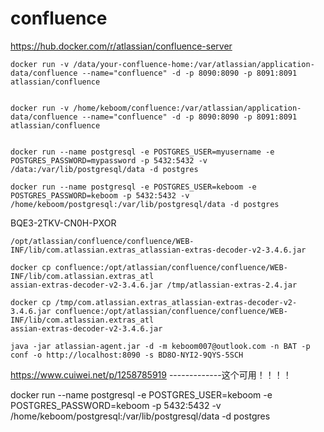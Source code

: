 # confluence



https://hub.docker.com/r/atlassian/confluence-server



```
docker run -v /data/your-confluence-home:/var/atlassian/application-data/confluence --name="confluence" -d -p 8090:8090 -p 8091:8091 atlassian/confluence


docker run -v /home/keboom/confluence:/var/atlassian/application-data/confluence --name="confluence" -d -p 8090:8090 -p 8091:8091 atlassian/confluence


docker run --name postgresql -e POSTGRES_USER=myusername -e POSTGRES_PASSWORD=mypassword -p 5432:5432 -v /data:/var/lib/postgresql/data -d postgres

docker run --name postgresql -e POSTGRES_USER=keboom -e POSTGRES_PASSWORD=keboom -p 5432:5432 -v /home/keboom/postgresql:/var/lib/postgresql/data -d postgres

```





BQE3-2TKV-CN0H-PXOR



```
/opt/atlassian/confluence/confluence/WEB-INF/lib/com.atlassian.extras_atlassian-extras-decoder-v2-3.4.6.jar
```

```
docker cp confluence:/opt/atlassian/confluence/confluence/WEB-INF/lib/com.atlassian.extras_atl
assian-extras-decoder-v2-3.4.6.jar /tmp/atlassian-extras-2.4.jar
```

```
docker cp /tmp/com.atlassian.extras_atlassian-extras-decoder-v2-3.4.6.jar confluence:/opt/atlassian/confluence/confluence/WEB-INF/lib/com.atlassian.extras_atl
assian-extras-decoder-v2-3.4.6.jar 
```





```
java -jar atlassian-agent.jar -d -m keboom007@outlook.com -n BAT -p conf -o http://localhost:8090 -s BD8O-NYI2-9QYS-5SCH
```











https://www.cuiwei.net/p/1258785919   -------------这个可用！！！！



docker run --name postgresql -e POSTGRES_USER=keboom -e POSTGRES_PASSWORD=keboom -p 5432:5432 -v /home/keboom/postgresql:/var/lib/postgresql/data -d postgres